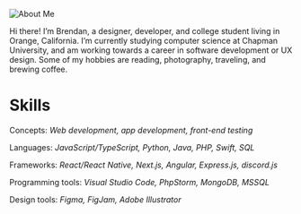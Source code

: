 ![About Me](/static/about.jpeg)

Hi there! I’m Brendan, a designer, developer, and college student living in Orange, California. I’m currently studying computer science at Chapman University, and am working towards a career in software development or UX design. Some of my hobbies are reading, photography, traveling, and brewing coffee.

# Skills

Concepts: *Web development, app development, front-end testing*

Languages: *JavaScript/TypeScript, Python, Java, PHP, Swift, SQL*

Frameworks: *React/React Native, Next.js, Angular, Express.js, discord.js*

Programming tools: *Visual Studio Code, PhpStorm, MongoDB, MSSQL*

Design tools: *Figma, FigJam, Adobe Illustrator*